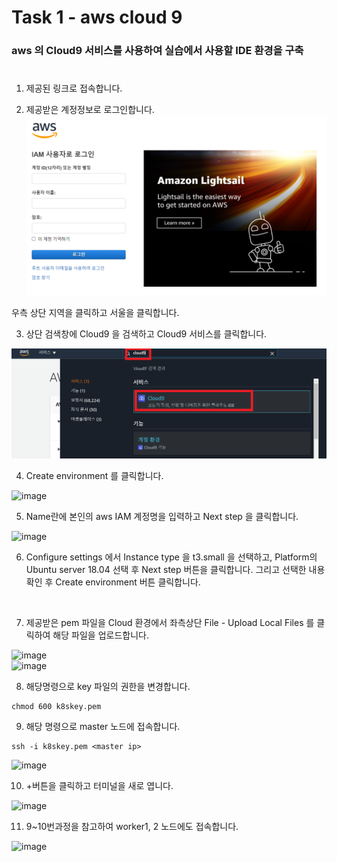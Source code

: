 # Task 1 - aws cloud 9  

### aws 의 Cloud9 서비스를 사용하여 실습에서 사용할 IDE 환경을 구축  
#
1. 제공된 링크로 접속합니다.


2. 제공받은 계정정보로 로그인합니다.
![](./img/1-aws-login.png)

우측 상단 지역을 클릭하고 서울을 클릭합니다.

3. 상단 검색창에 Cloud9 을 검색하고 Cloud9 서비스를 클릭합니다.

![](./img/1-aws-cloud9.png)

4. Create environment 를 클릭합니다.

![image](https://user-images.githubusercontent.com/92773629/137866834-b127941e-57e2-4b9f-aed0-43cb7836603d.png)

5. Name란에 본인의 aws IAM 계정명을 입력하고 Next step 을 클릭합니다.

![image](https://user-images.githubusercontent.com/92773629/137866906-ee40b892-04f4-4fa4-8652-fcb3032712e3.png)

6. Configure settings 에서 Instance type 을 t3.small 을 선택하고, Platform의 Ubuntu server 18.04 선택 후 Next step 버튼을 클릭합니다.
그리고 선택한 내용 확인 후 Create environment 버튼 클릭합니다.

<br/>

7. 제공받은 pem 파일을 Cloud 환경에서 좌측상단 File - Upload Local Files 를 클릭하여 해당 파일을 업로드합니다.

![image](https://user-images.githubusercontent.com/92773629/137873529-5837be1a-d45f-46aa-9376-90eb1786ff34.png)  
![image](https://user-images.githubusercontent.com/92773629/137873582-384779d7-ec24-4e5f-9a96-6198add963b8.png)

8. 해당명령으로 key 파일의 권한을 변경합니다.

```
chmod 600 k8skey.pem
```

9. 해당 명령으로 master 노드에 접속합니다.
```
ssh -i k8skey.pem <master ip>
```
![image](https://user-images.githubusercontent.com/92773629/137873943-2c1d74aa-5954-4ef9-a73f-6e61d8b9015e.png)

10. +버튼을 클릭하고 터미널을 새로 엽니다.

![image](https://user-images.githubusercontent.com/92773629/137874011-a8d0d91e-9112-43b3-aee1-47c9f158207c.png)

11. 9~10번과정을 참고하여 worker1, 2 노드에도 접속합니다.

![image](https://user-images.githubusercontent.com/92773629/137874080-19ee0c1c-7d82-41bc-8f1e-902a465aadfd.png)

